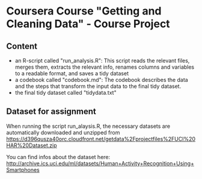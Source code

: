 # Coursera Course "Getting and Cleaning Data" - Course Project

## Content

- an R-script called "run_analysis.R": This script reads the relevant files, merges them, extracts the relevant info, renames columns and variables to a readable format, and saves a tidy dataset
- a codebook called "codebook.md": The codebook describes the data and the steps that transform the input data to the final tidy dataset.
- the final tidy dataset called "tidydata.txt"

## Dataset for assignment

When running the script run_alaysis.R, the necessary datasets are automatically downloaded and unzipped from https://d396qusza40orc.cloudfront.net/getdata%2Fprojectfiles%2FUCI%20HAR%20Dataset.zip  

You can find infos about the dataset here: http://archive.ics.uci.edu/ml/datasets/Human+Activity+Recognition+Using+Smartphones
